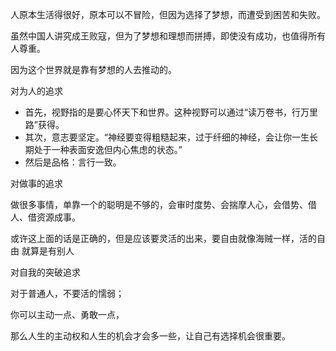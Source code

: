 人原本生活得很好，原本可以不冒险，但因为选择了梦想，而遭受到困苦和失败。

虽然中国人讲究成王败寇，但为了梦想和理想而拼搏，即使没有成功，也值得所有人尊重。

因为这个世界就是靠有梦想的人去推动的。



对为人的追求

- 首先，视野指的是要心怀天下和世界。这种视野可以通过“读万卷书，行万里路”获得。
- 其次，意志要坚定。“神经要变得粗糙起来，过于纤细的神经，会让你一生长期处于一种表面安逸但内心焦虑的状态。”
- 然后是品格：言行一致。



对做事的追求

做很多事情，单靠一个的聪明是不够的，会审时度势、会揣摩人心，会借势、借人、借资源成事。

或许这上面的话是正确的，但是应该要灵活的出来，要自由就像海贼一样，活的自由  就算是有别人

对自我的突破追求

对于普通人，不要活的懦弱；

你可以主动一点、勇敢一点，

那么人生的主动权和人生的机会才会多一些，让自己有选择机会很重要。